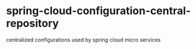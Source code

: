 # spring-cloud-configuration-central-repository
centralized configurations used by spring cloud micro services 
